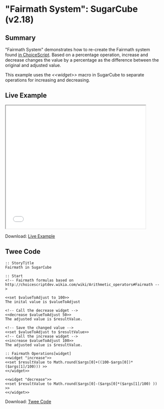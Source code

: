 # "Fairmath System": SugarCube (v2.18)

## Summary

"Fairmath System" demonstrates how to re-create the Fairmath system found [in ChoiceScript](http://choicescriptdev.wikia.com/wiki/Arithmetic_operators#Fairmath). Based on a percentage operation, increase and decrease changes the value by a percentage as the difference between the original and adjusted value.

This example uses the *&lt;&lt;widget&gt;&gt;* macro in SugarCube to separate operations for increasing and decreasing.

## Live Example

<section>
<iframe src="sugarcube_fairmath_example.html" height=400 width=90%></iframe>


Download: <a href="sugarcube_fairmath_example.html" target="_blank">Live Example</a>
</section>

## Twee Code

```
:: StoryTitle
Fairmath in SugarCube

:: Start
<!-- Fairmath formulas based on http://choicescriptdev.wikia.com/wiki/Arithmetic_operators#Fairmath -->

<<set $valueToAdjust to 100>>
The inital value is $valueToAdjust

<!-- Call the decrease widget -->
<<decrease $valueToAdjust 50>>
The adjusted value is $resultValue.

<!-- Save the changed value -->
<<set $valueToAdjust to $resultValue>>
<!-- Call the increase widget -->
<<increase $valueToAdjust 100>>
The adjusted value is $resultValue.

:: Fairmath Operations[widget]
<<widget "increase">>
<<set $resultValue to Math.round($args[0]+((100-$args[0])*($args[1]/100))) >>
<</widget>>

<<widget "decrease">>
<<set $resultValue to Math.round($args[0]-($args[0]*($args[1]/100) )) >>
<</widget>>

```

Download: <a href="sugarcube_fairmath_twee.txt" target="_blank">Twee Code</a>

